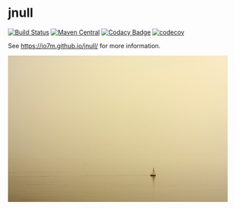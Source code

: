 jnull
=====

[![Build Status](https://travis-ci.org/io7m/jnull.svg)](https://travis-ci.org/io7m/jnull)
[![Maven Central](https://maven-badges.herokuapp.com/maven-central/com.io7m.jnull/com.io7m.jnull/badge.png)](https://maven-badges.herokuapp.com/maven-central/com.io7m.jnull/com.io7m.jnull)
[![Codacy Badge](https://api.codacy.com/project/badge/Grade/5316f82c99f240a3b95cc9237e6b9316)](https://www.codacy.com/app/github_79/jnull?utm_source=github.com&amp;utm_medium=referral&amp;utm_content=io7m/jnull&amp;utm_campaign=Badge_Grade)
[![codecov](https://codecov.io/gh/io7m/jnull/branch/develop/graph/badge.svg)](https://codecov.io/gh/io7m/jnull)

See https://io7m.github.io/jnull/ for more information.

![jnull](./src/site/resources/jnull.jpg?raw=true)
